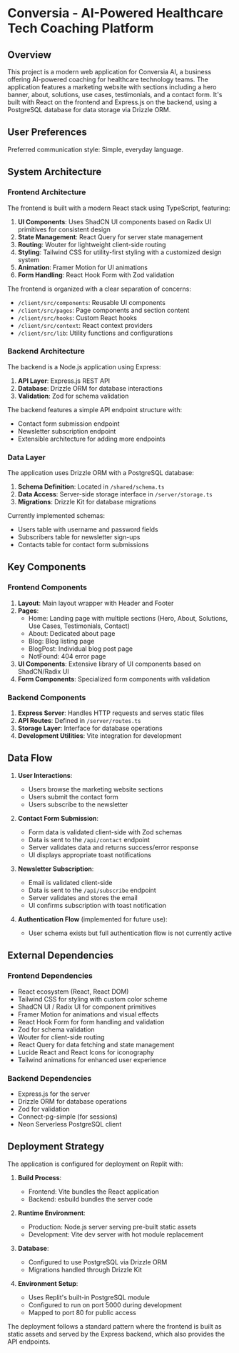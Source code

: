 # Conversia - AI-Powered Healthcare Tech Coaching Platform

## Overview

This project is a modern web application for Conversia AI, a business offering AI-powered coaching for healthcare technology teams. The application features a marketing website with sections including a hero banner, about, solutions, use cases, testimonials, and a contact form. It's built with React on the frontend and Express.js on the backend, using a PostgreSQL database for data storage via Drizzle ORM.

## User Preferences

Preferred communication style: Simple, everyday language.

## System Architecture

### Frontend Architecture

The frontend is built with a modern React stack using TypeScript, featuring:

1. **UI Components**: Uses ShadCN UI components based on Radix UI primitives for consistent design
2. **State Management**: React Query for server state management
3. **Routing**: Wouter for lightweight client-side routing
4. **Styling**: Tailwind CSS for utility-first styling with a customized design system
5. **Animation**: Framer Motion for UI animations
6. **Form Handling**: React Hook Form with Zod validation

The frontend is organized with a clear separation of concerns:
- `/client/src/components`: Reusable UI components
- `/client/src/pages`: Page components and section content
- `/client/src/hooks`: Custom React hooks
- `/client/src/context`: React context providers
- `/client/src/lib`: Utility functions and configurations

### Backend Architecture

The backend is a Node.js application using Express:

1. **API Layer**: Express.js REST API
2. **Database**: Drizzle ORM for database interactions
3. **Validation**: Zod for schema validation

The backend features a simple API endpoint structure with:
- Contact form submission endpoint
- Newsletter subscription endpoint
- Extensible architecture for adding more endpoints

### Data Layer

The application uses Drizzle ORM with a PostgreSQL database:

1. **Schema Definition**: Located in `/shared/schema.ts`
2. **Data Access**: Server-side storage interface in `/server/storage.ts`
3. **Migrations**: Drizzle Kit for database migrations

Currently implemented schemas:
- Users table with username and password fields
- Subscribers table for newsletter sign-ups
- Contacts table for contact form submissions

## Key Components

### Frontend Components

1. **Layout**: Main layout wrapper with Header and Footer
2. **Pages**: 
   - Home: Landing page with multiple sections (Hero, About, Solutions, Use Cases, Testimonials, Contact)
   - About: Dedicated about page
   - Blog: Blog listing page
   - BlogPost: Individual blog post page
   - NotFound: 404 error page
3. **UI Components**: Extensive library of UI components based on ShadCN/Radix UI
4. **Form Components**: Specialized form components with validation

### Backend Components

1. **Express Server**: Handles HTTP requests and serves static files
2. **API Routes**: Defined in `/server/routes.ts`
3. **Storage Layer**: Interface for database operations
4. **Development Utilities**: Vite integration for development

## Data Flow

1. **User Interactions**:
   - Users browse the marketing website sections
   - Users submit the contact form
   - Users subscribe to the newsletter

2. **Contact Form Submission**:
   - Form data is validated client-side with Zod schemas
   - Data is sent to the `/api/contact` endpoint
   - Server validates data and returns success/error response
   - UI displays appropriate toast notifications

3. **Newsletter Subscription**:
   - Email is validated client-side
   - Data is sent to the `/api/subscribe` endpoint
   - Server validates and stores the email
   - UI confirms subscription with toast notification

4. **Authentication Flow** (implemented for future use):
   - User schema exists but full authentication flow is not currently active

## External Dependencies

### Frontend Dependencies

- React ecosystem (React, React DOM)
- Tailwind CSS for styling with custom color scheme
- ShadCN UI / Radix UI for component primitives
- Framer Motion for animations and visual effects
- React Hook Form for form handling and validation
- Zod for schema validation
- Wouter for client-side routing
- React Query for data fetching and state management
- Lucide React and React Icons for iconography
- Tailwind animations for enhanced user experience

### Backend Dependencies

- Express.js for the server
- Drizzle ORM for database operations
- Zod for validation
- Connect-pg-simple (for sessions)
- Neon Serverless PostgreSQL client

## Deployment Strategy

The application is configured for deployment on Replit with:

1. **Build Process**:
   - Frontend: Vite bundles the React application
   - Backend: esbuild bundles the server code

2. **Runtime Environment**:
   - Production: Node.js server serving pre-built static assets
   - Development: Vite dev server with hot module replacement

3. **Database**:
   - Configured to use PostgreSQL via Drizzle ORM
   - Migrations handled through Drizzle Kit

4. **Environment Setup**:
   - Uses Replit's built-in PostgreSQL module
   - Configured to run on port 5000 during development
   - Mapped to port 80 for public access

The deployment follows a standard pattern where the frontend is built as static assets and served by the Express backend, which also provides the API endpoints.